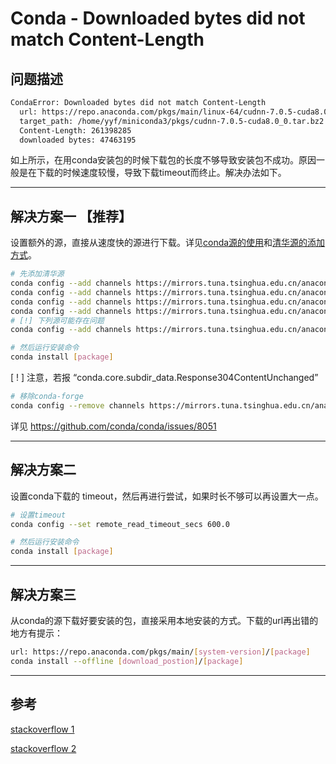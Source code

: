 # Conda - Downloaded bytes did not match Content-Length

## 问题描述

```bash
CondaError: Downloaded bytes did not match Content-Length
  url: https://repo.anaconda.com/pkgs/main/linux-64/cudnn-7.0.5-cuda8.0_0.tar.bz2
  target_path: /home/yyf/miniconda3/pkgs/cudnn-7.0.5-cuda8.0_0.tar.bz2
  Content-Length: 261398285
  downloaded bytes: 47463195
```

如上所示，在用conda安装包的时候下载包的长度不够导致安装包不成功。原因一般是在下载的时候速度较慢，导致下载timeout而终止。解决办法如下。

---

## 解决方案一 【推荐】

设置额外的源，直接从速度快的源进行下载。详见[conda源的使用](https://blog.csdn.net/feifei3211/article/details/90045560)和[清华源的添加方式](https://mirror.tuna.tsinghua.edu.cn/help/anaconda/)。

```bash
# 先添加清华源
conda config --add channels https://mirrors.tuna.tsinghua.edu.cn/anaconda/pkgs/free/
conda config --add channels https://mirrors.tuna.tsinghua.edu.cn/anaconda/pkgs/main/
conda config --add channels https://mirrors.tuna.tsinghua.edu.cn/anaconda/cloud/pytorch/
conda config --add channels https://mirrors.tuna.tsinghua.edu.cn/anaconda/pkgs/pro/
# [!] 下列源可能存在问题
conda config --add channels https://mirrors.tuna.tsinghua.edu.cn/anaconda/cloud/conda-forge/

# 然后运行安装命令
conda install [package]
```

[ ! ] 注意，若报 “conda.core.subdir_data.Response304ContentUnchanged”

```bash
# 移除conda-forge
conda config --remove channels https://mirrors.tuna.tsinghua.edu.cn/anaconda/cloud/conda-forge
```

详见 https://github.com/conda/conda/issues/8051

---

## 解决方案二

设置conda下载的 timeout，然后再进行尝试，如果时长不够可以再设置大一点。

```bash
# 设置timeout
conda config --set remote_read_timeout_secs 600.0

# 然后运行安装命令
conda install [package]
```

---

## 解决方案三

从conda的源下载好要安装的包，直接采用本地安装的方式。下载的url再出错的地方有提示：

```bash
url: https://repo.anaconda.com/pkgs/main/[system-version]/[package]
conda install --offline [download_postion]/[package]
```

---

## 参考

[stackoverflow 1](https://stackoverflow.com/questions/42797957/changing-timeout-limit-when-using-conda-install)

[stackoverflow 2](https://stackoverflow.com/questions/34316951/install-anaconda-library-from-a-local-source)